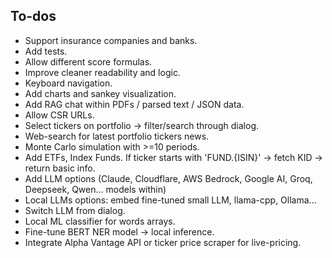 ## To-dos

- Support insurance companies and banks.
- Add tests.
- Allow different score formulas.
- Improve cleaner readability and logic.
- Keyboard navigation.
- Add charts and sankey visualization.
- Add RAG chat within PDFs / parsed text / JSON data.
- Allow CSR URLs.
- Select tickers on portfolio -> filter/search through dialog.
- Web-search for latest portfolio tickers news.
- Monte Carlo simulation with >=10 periods.
- Add ETFs, Index Funds. If ticker starts with 'FUND.{ISIN}' -> fetch KID ->
  return basic info.
- Add LLM options (Claude, Cloudflare, AWS Bedrock, Google AI, Groq, Deepseek,
  Qwen... models within)
- Local LLMs options: embed fine-tuned small LLM, llama-cpp, Ollama...
- Switch LLM from dialog.
- Local ML classifier for words arrays.
- Fine-tune BERT NER model -> local inference.
- Integrate Alpha Vantage API or ticker price scraper for live-pricing.
